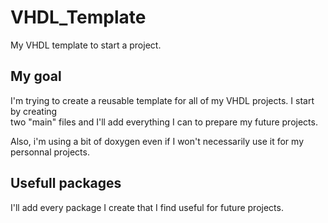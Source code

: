 # VHDL_Template
My VHDL template to start a project.

## My goal
I'm trying to create a reusable template for all of my VHDL projects. I start by creating  
two "main" files and I'll add everything I can to prepare my future projects.    

Also, i'm using a bit of doxygen even if I won't necessarily use it for my personnal projects.  

## Usefull packages
I'll add every package I create that I find useful for future projects.